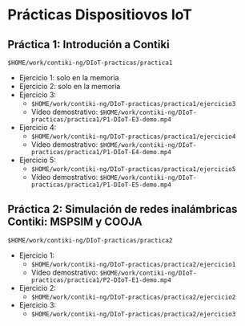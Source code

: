 # Prácticas Dispositiovos IoT

## Práctica 1: Introdución a Contiki
`$HOME/work/contiki-ng/DIoT-practicas/practica1`
* Ejercicio 1: solo en la memoria
* Ejercicio 2: solo en la memoria
* Ejercicio 3:
  * `$HOME/work/contiki-ng/DIoT-practicas/practica1/ejercicio3`
  * Vídeo demostrativo: `$HOME/work/contiki-ng/DIoT-practicas/practica1/P1-DIoT-E3-demo.mp4`
* Ejercicio 4:
  * `$HOME/work/contiki-ng/DIoT-practicas/practica1/ejercicio4`
  * Vídeo demostrativo: `$HOME/work/contiki-ng/DIoT-practicas/practica1/P1-DIoT-E4-demo.mp4`
* Ejercicio 5:
  * `$HOME/work/contiki-ng/DIoT-practicas/practica1/ejercicio5`
  * Vídeo demostrativo: `$HOME/work/contiki-ng/DIoT-practicas/practica1/P1-DIoT-E5-demo.mp4`

## Práctica 2: Simulación de redes inalámbricas Contiki: MSPSIM y COOJA
`$HOME/work/contiki-ng/DIoT-practicas/practica2`
* Ejercicio 1:
  * `$HOME/work/contiki-ng/DIoT-practicas/practica2/ejercicio1`
  * Vídeo demostrativo: `$HOME/work/contiki-ng/DIoT-practicas/practica1/P2-DIoT-E1-demo.mp4`
* Ejercicio 2: 
  * `$HOME/work/contiki-ng/DIoT-practicas/practica2/ejercicio2` 
* Ejercicio 3: 
  * `$HOME/work/contiki-ng/DIoT-practicas/practica2/ejercicio3` 